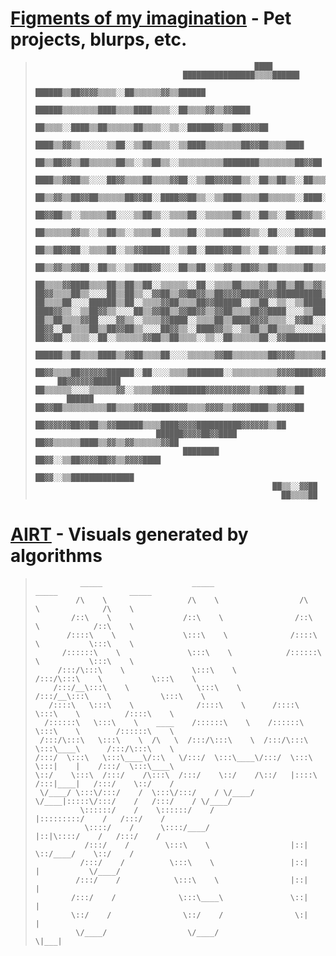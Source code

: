 # [Figments of my imagination](figments.md) - Pet projects, blurps, etc.
> ```
>                                                  ████
>                                  ████████████████▒▒▒▒██████
>                            ██████▒▒██▓▓▓▓▒▒▒▒░░██▒▒▒▒▒▒▓▓▒▒██████
>                      ██████▒▒▒▒▒▒▒▒████▒▒▒▒████▒▒▒▒░░██▒▒▒▒▓▓▒▒▓▓████
>                    ██▒▒▒▒░░████▒▒██▒▒▒▒▒▒██▒▒▒▒░░▒▒░░██████▓▓▒▒██▓▓▓▓██
>                ████▒▒▓▓▒▒░░░░░░▒▒██░░▒▒██▒▒▒▒░░▒▒████▒▒▒▒▒▒▒▒██▓▓██▒▒▒▒████
>              ██▒▒██▓▓▒▒██▒▒▒▒▒▒██▒▒░░▒▒██▒▒░░▒▒▒▒▒▒▒▒▒▒████████▒▒▒▒▒▒▒▒██▓▓██
>          ████▒▒▓▓██▒▒░░░░██▓▓▒▒▒▒██▒▒▒▒▓▓██░░▒▒██▓▓▓▓██▒▒░░██▒▒██▒▒░░██▒▒▒▒▓▓██
>        ██▒▒▓▓▒▒██▓▓██▒▒▒▒▒▒██▓▓██░░████▓▓██▒▒░░▒▒████▒▒▒▒██▒▒▒▒▒▒░░████░░▒▒▒▒▓▓██
>      ██▓▓██▒▒░░▒▒▒▒▒▒██░░░░▒▒██▒▒░░▒▒▒▒██░░▒▒▒▒▒▒██▒▒░░██▒▒░░██▓▓▓▓▒▒░░░░░░██▒▒▓▓▒▒██
>    ██▒▒▒▒▒▒▓▓▒▒░░▒▒██▒▒░░▒▒▒▒██░░▒▒▒▒██░░▒▒▒▒████▓▓▒▒░░██░░░░██▓▓████▒▒▒▒▒▒▓▓██▒▒▓▓██
>    ██▒▒██▓▓██░░▒▒▒▒██░░▒▒▓▓██████░░▒▒██░░████▓▓██▒▒░░██▒▒░░▒▒████▒▒▓▓██▒▒▒▒▓▓████▒▒████
>  ██▒▒▓▓▒▒▓▓██░░██▒▒░░▒▒████▓▓░░░░██▒▒██░░▒▒▓▓▒▒██▓▓▒▒██▒▒▒▒▒▒██▒▒▒▒░░▓▓██▓▓██▒▒▓▓██▒▒▓▓██
>  ██▒▒▒▒▓▓████▒▒▒▒██▒▒██▒▒██░░▒▒▒▒▒▒░░██░░▒▒▒▒██▒▒▒▒▓▓▒▒██▒▒██▒▒▓▓▒▒████▒▒██▒▒▒▒██▒▒▓▓▒▒██
>██▓▓▒▒▒▒██▒▒░░░░██▒▒██▒▒░░▓▓██▒▒▓▓██▓▓▒▒██▓▓▓▓████▓▓▓▓██████████▒▒▒▒░░▒▒▒▒██░░▒▒▒▒██▒▒██▓▓██
>██▒▒▒▒██░░░░██████▒▒██░░▒▒▒▒▓▓██▒▒▒▒██▓▓██████░░▒▒██░░▒▒░░▒▒████████▒▒░░▒▒▒▒██░░░░▒▒▒▒▒▒▓▓██
>████▓▓▒▒░░▒▒██▓▓▒▒░░░░██▒▒▓▓██▒▒▓▓██▓▓▒▒▓▓██▒▒▒▒██▓▓████░░░░▒▒████████▒▒▓▓▓▓██▒▒██▓▓▒▒██▓▓██
>██▒▒██▒▒▒▒▓▓██░░░░▓▓▒▒░░▒▒▒▒▓▓████░░▒▒▒▒██▒▒████▓▓▓▓▒▒▒▒░░▓▓██░░░░▒▒▓▓██▓▓████▒▒▒▒▒▒▓▓▓▓██
>██▓▓░░██▒▒▒▒██▒▒██▓▓██▒▒░░░░██▓▓▒▒░░████▓▓▒▒░░▒▒██▒▒██▒▒▒▒░░░░░░▒▒▒▒████▒▒██▒▒██████▒▒██
>██▓▓██░░▒▒▒▒░░██░░▒▒▒▒▒▒▓▓██▒▒██▒▒▒▒░░▒▒░░██▒▒▒▒▒▒██░░▓▓██████████▓▓▓▓▓▓▓▓▒▒██████████
>  ██████▒▒██▒▒▒▒████▒▒▓▓██▒▒▒▒██░░░░▒▒▒▒▒▒▓▓██▒▒▒▒▒▒▒▒██▓▓▓▓▒▒▒▒▒▒██████████▒▒▓▓▓▓▓▓██
>    ██▓▓▒▒▒▒██▓▓▓▓▓▓██████░░██░░░░▒▒▒▒████████░░▒▒▒▒▒▒▒▒▒▒▓▓▓▓████▓▓▓▓▓▓▓▓▒▒▒▒██▓▓▓▓██
>      ██▓▓▓▓▓▓██████    ██▒▒▒▒▒▒░░░░▒▒▒▒▒▒▓▓░░▒▒▒▒▓▓▓▓████████▓▓▓▓▓▓▓▓▓▓▒▒▓▓██▓▓▒▒██
>        ██████          ██▓▓██▒▒▒▒▒▒▒▒▒▒██▒▒▒▒▓▓▓▓████▓▓▓▓▒▒▒▒▓▓▓▓▒▒▓▓▓▓████▒▒▓▓▓▓██
>                          ██▓▓▓▓▓▓██▓▓██▒▒▓▓██████▒▒▒▒████▓▓▓▓██████████▓▓▓▓▓▓▒▒██
>                            ██████▓▓▓▓██▓▓████  ██▓▓▒▒▒▒▒▒████▒▒▓▓▒▒▓▓▒▒▒▒▒▒▓▓██
>                                  ████████        ██▓▓░░▒▒██▓▓▓▓██▓▓▒▒▓▓▓▓████
>                                                    ██▓▓░░▒▒██████████████
>                                                      ██▒▒░░▓▓██
>                                                        ██▒▒▒▒██
> ```

# [AIRT](airt.md) - Visuals generated by algorithms
> ```
>           _____                    _____                    _____                _____
>          /\    \                  /\    \                  /\    \              /\    \
>         /::\    \                /::\    \                /::\    \            /::\    \
>        /::::\    \               \:::\    \              /::::\    \           \:::\    \
>       /::::::\    \               \:::\    \            /::::::\    \           \:::\    \
>      /:::/\:::\    \               \:::\    \          /:::/\:::\    \           \:::\    \
>     /:::/__\:::\    \               \:::\    \        /:::/__\:::\    \           \:::\    \
>    /::::\   \:::\    \              /::::\    \      /::::\   \:::\    \          /::::\    \
>   /::::::\   \:::\    \    ____    /::::::\    \    /::::::\   \:::\    \        /::::::\    \
>  /:::/\:::\   \:::\    \  /\   \  /:::/\:::\    \  /:::/\:::\   \:::\____\      /:::/\:::\    \
> /:::/  \:::\   \:::\____\/::\   \/:::/  \:::\____\/:::/  \:::\   \:::|    |    /:::/  \:::\____\
> \::/    \:::\  /:::/    /\:::\  /:::/    \::/    /\::/   |::::\  /:::|____|   /:::/    \::/    /
>  \/____/ \:::\/:::/    /  \:::\/:::/    / \/____/  \/____|:::::\/:::/    /   /:::/    / \/____/
>           \::::::/    /    \::::::/    /                 |:::::::::/    /   /:::/    /
>            \::::/    /      \::::/____/                  |::|\::::/    /   /:::/    /
>            /:::/    /        \:::\    \                  |::| \::/____/    \::/    /
>           /:::/    /          \:::\    \                 |::|   |           \/____/
>          /:::/    /            \:::\    \                |::|   |
>         /:::/    /              \:::\____\               \::|   |
>         \::/    /                \::/    /                \:|   |
>          \/____/                  \/____/                  \|___|
> ```
